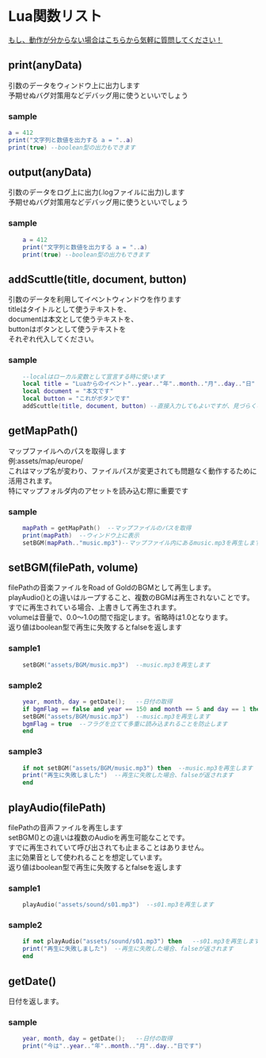 
# Lua関数リスト

[もし、動作が分からない場合はこちらから気軽に質問してください！](https://github.com/SKN-JP/Road-of-Gold/issues)
##  print(anyData)
引数のデータをウィンドウ上に出力します  
予期せぬバグ対策用などデバッグ用に使うといいでしょう  
### sample
```lua
a = 412
print("文字列と数値を出力する a = "..a)
print(true) --boolean型の出力もできます
```
   

##  output(anyData)
引数のデータをログ上に出力(.logファイルに出力)します  
予期せぬバグ対策用などデバッグ用に使うといいでしょう  
### sample
```lua
    a = 412
    print("文字列と数値を出力する a = "..a)
    print(true) --boolean型の出力もできます
```

##  addScuttle(title, document, button)
引数のデータを利用してイベントウィンドウを作ります  
titleはタイトルとして使うテキストを、  
documentは本文として使うテキストを、  
buttonはボタンとして使うテキストを  
それぞれ代入してください。  
### sample
```lua
    --localはローカル変数として宣言する時に使います
    local title = "Luaからのイベント"..year.."年"..month.."月"..day.."日"
    local document = "本文です"
    local button = "これがボタンです"
    addScuttle(title, document, button) --直接入力してもよいですが、見づらくなるので変数にいったん代入するのをお勧めします
```

##  getMapPath()
マップファイルへのパスを取得します  
例:assets/map/europe/  
これはマップ名が変わり、ファイルパスが変更されても問題なく動作するために活用されます。  
特にマップフォルダ内のアセットを読み込む際に重要です  
### sample
```lua
    mapPath = getMapPath()  --マップファイルのパスを取得
    print(mapPath)  --ウィンドウ上に表示
    setBGM(mapPath.."music.mp3")--マップファイル内にあるmusic.mp3を再生します
```

##  setBGM(filePath, volume)
filePathの音楽ファイルをRoad of GoldのBGMとして再生します。  
playAudio()との違いはループすること、複数のBGMは再生されないことです。  
すでに再生されている場合、上書きして再生されます。  
volumeは音量で、0.0～1.0の間で指定します。省略時は1.0となります。  
返り値はboolean型で再生に失敗するとfalseを返します  
### sample1
```lua
    setBGM("assets/BGM/music.mp3")  --music.mp3を再生します
```
### sample2
```lua
    year, month, day = getDate();   --日付の取得
    if bgmFlag == false and year == 150 and month == 5 and day == 1 then --日付を条件にして再生
    setBGM("assets/BGM/music.mp3")  --music.mp3を再生します
    bgmFlag = true  --フラグを立てて多重に読み込まれることを防止します
    end
```
### sample3
```lua
    if not setBGM("assets/BGM/music.mp3") then  --music.mp3を再生します
    print("再生に失敗しました")  --再生に失敗した場合、falseが返されます
    end
```

##  playAudio(filePath)
filePathの音声ファイルを再生します  
setBGM()との違いは複数のAudioを再生可能なことです。  
すでに再生されていて呼び出されても止まることはありません。  
主に効果音として使われることを想定しています。  
返り値はboolean型で再生に失敗するとfalseを返します  
### sample1
```lua
    playAudio("assets/sound/s01.mp3")  --s01.mp3を再生します
```
### sample2
```lua
    if not playAudio("assets/sound/s01.mp3") then   --s01.mp3を再生します
    print("再生に失敗しました")  --再生に失敗した場合、falseが返されます
    end
```



##  getDate()
日付を返します。  
### sample
```lua
    year, month, day = getDate();   --日付の取得
    print("今は"..year.."年"..month.."月"..day.."日です")
```
